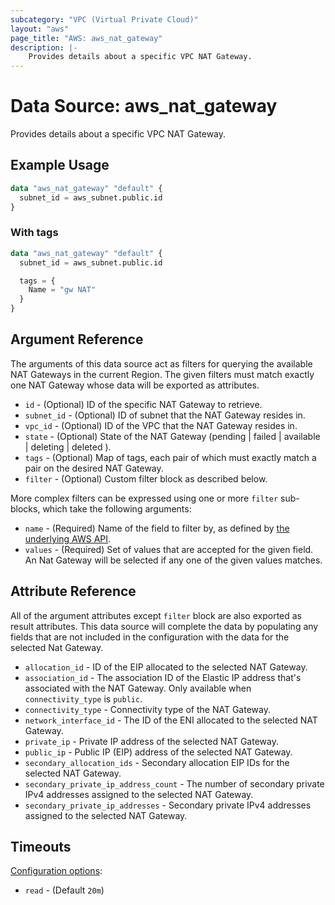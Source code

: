 ```yaml
---
subcategory: "VPC (Virtual Private Cloud)"
layout: "aws"
page_title: "AWS: aws_nat_gateway"
description: |-
    Provides details about a specific VPC NAT Gateway.
---
```


# Data Source: aws_nat_gateway

Provides details about a specific VPC NAT Gateway.

## Example Usage

```terraform
data "aws_nat_gateway" "default" {
  subnet_id = aws_subnet.public.id
}
```

### With tags

```terraform
data "aws_nat_gateway" "default" {
  subnet_id = aws_subnet.public.id

  tags = {
    Name = "gw NAT"
  }
}
```

## Argument Reference

The arguments of this data source act as filters for querying the available
NAT Gateways in the current Region. The given filters must match exactly one
NAT Gateway whose data will be exported as attributes.

* `id` - (Optional) ID of the specific NAT Gateway to retrieve.
* `subnet_id` - (Optional) ID of subnet that the NAT Gateway resides in.
* `vpc_id` - (Optional) ID of the VPC that the NAT Gateway resides in.
* `state` - (Optional) State of the NAT Gateway (pending | failed | available | deleting | deleted ).
* `tags` - (Optional) Map of tags, each pair of which must exactly match
  a pair on the desired NAT Gateway.
* `filter` - (Optional) Custom filter block as described below.

More complex filters can be expressed using one or more `filter` sub-blocks,
which take the following arguments:

* `name` - (Required) Name of the field to filter by, as defined by
  [the underlying AWS API](https://docs.aws.amazon.com/AWSEC2/latest/APIReference/API_DescribeNatGateways.html).
* `values` - (Required) Set of values that are accepted for the given field.
  An Nat Gateway will be selected if any one of the given values matches.

## Attribute Reference

All of the argument attributes except `filter` block are also exported as
result attributes. This data source will complete the data by populating
any fields that are not included in the configuration with the data for
the selected Nat Gateway.

* `allocation_id` - ID of the EIP allocated to the selected NAT Gateway.
* `association_id` - The association ID of the Elastic IP address that's associated with the NAT Gateway. Only available when `connectivity_type` is `public`.
* `connectivity_type` - Connectivity type of the NAT Gateway.
* `network_interface_id` - The ID of the ENI allocated to the selected NAT Gateway.
* `private_ip` - Private IP address of the selected NAT Gateway.
* `public_ip` - Public IP (EIP) address of the selected NAT Gateway.
* `secondary_allocation_ids` - Secondary allocation EIP IDs for the selected NAT Gateway.
* `secondary_private_ip_address_count` - The number of secondary private IPv4 addresses assigned to the selected NAT Gateway.
* `secondary_private_ip_addresses` - Secondary private IPv4 addresses assigned to the selected NAT Gateway.

## Timeouts

[Configuration options](https://developer.hashicorp.com/terraform/language/resources/syntax#operation-timeouts):

- `read` - (Default `20m`)
